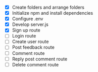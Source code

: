- [x] Create folders and arrange folders
- [x] Initialize npm and install dependencies
- [x] Configure .env
- [x] Develop server.js
- [x] Sign up route
- [ ] Login route
- [ ] Create user route
- [ ] Post feedback route
- [ ] Comment route
- [ ] Reply post comment route
- [ ] Delete comment route